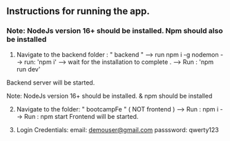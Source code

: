 ## Instructions for running the app.

### Note: NodeJs version 16+ should be installed. Npm should also be installed

1. Navigate to the backend folder : " backend "
--> run npm i -g nodemon 
--> run: 'npm i'
--> wait for the installation to complete .
--> Run : 'npm run dev'

Backend server will be started.

Note: NodeJs version 16+ should be installed. & npm should be installed



2. Navigate to the folder: " bootcampFe " ( NOT frontend )
--> Run : npm i
--> Run : npm start
Frontend will be started.


3. Login Credentials:
email: demouser@gmail.com
passsword: qwerty123